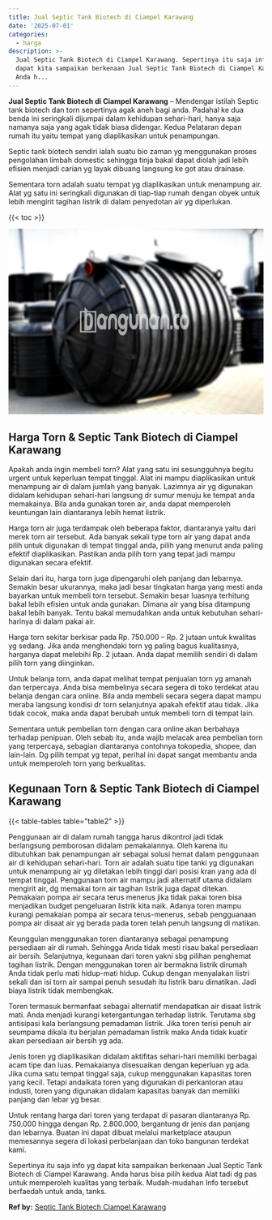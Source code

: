 ```yaml
---
title: Jual Septic Tank Biotech di Ciampel Karawang
date: '2025-07-01'
categories:
  - harga
description: >-
  Jual Septic Tank Biotech di Ciampel Karawang. Sepertinya itu saja info yg
  dapat kita sampaikan berkenaan Jual Septic Tank Biotech di Ciampel Karawang.
  Anda h...
---
```


**Jual Septic Tank Biotech di Ciampel Karawang** – Mendengar istilah Septic tank biotech dan torn sepertinya agak aneh bagi anda. Padahal ke dua benda ini seringkali dijumpai dalam kehidupan sehari-hari, hanya saja namanya saja yang agak tidak biasa didengar. Kedua Pelataran depan rumah itu yaitu tempat yang diaplikasikan untuk penampungan.

Septic tank biotech sendiri ialah suatu bio zaman yg menggunakan proses pengolahan limbah domestic sehingga tinja bakal dapat diolah jadi lebih efisien menjadi carian yg layak dibuang langsung ke got atau drainase.

Sementara torn adalah suatu tempat yg diaplikasikan untuk menampung air. Alat yg satu ini seringkali digunakan di tiap-tiap rumah dengan obyek untuk lebih mengirit tagihan listrik di dalam penyedotan air yg diperlukan.

{{< toc >}}

![Jual Septic Tank Biotech di Ciampel Karawang](/images/jual-bio-septictank-35.png)

## Harga Torn & Septic Tank Biotech di Ciampel Karawang

Apakah anda ingin membeli torn? Alat yang satu ini sesungguhnya begitu urgent untuk keperluan tempat tinggal. Alat ini mampu diaplikasikan untuk menampung air di dalam jumlah yang banyak. Lazimnya air yg digunakan didalam kehidupan sehari-hari langsung dr sumur menuju ke tempat anda memakainya. Bila anda gunakan toren air, anda dapat memperoleh keuntungan lain diantaranya lebih hemat listrik.

Harga torn air juga terdampak oleh beberapa faktor, diantaranya yaitu dari merek torn air tersebut. Ada banyak sekali type torn air yang dapat anda pilih untuk digunakan di tempat tinggal anda, pilih yang menurut anda paling efektif diaplikasikan. Pastikan anda pilih torn yang tepat jadi mampu digunakan secara efektif.

Selain dari itu, harga torn juga dipengaruhi oleh panjang dan lebarnya. Semakin besar ukurannya, maka jadi besar tingkatan harga yang mesti anda bayarkan untuk membeli torn tersebut. Semakin besar luasnya terhitung bakal lebih efisien untuk anda gunakan. Dimana air yang bisa ditampung bakal lebih banyak. Tentu bakal memudahkan anda untuk kebutuhan sehari-harinya di dalam pakai air.

Harga torn sekitar berkisar pada Rp. 750.000 – Rp. 2 jutaan untuk kwalitas yg sedang. Jika anda menghendaki torn yg paling bagus kualitasnya, harganya dapat melebihi Rp. 2 jutaan. Anda dapat memilih sendiri di dalam pilih torn yang diinginkan.

Untuk belanja torn, anda dapat melihat tempat penjualan torn yg amanah dan terpercaya. Anda bisa membelinya secara segera di toko terdekat atau belanja dengan cara online. Bila anda membeli secara segera dapat mampu meraba langsung kondisi dr torn selanjutnya apakah efektif atau tidak. Jika tidak cocok, maka anda dapat berubah untuk membeli torn di tempat lain.

Sementara untuk pembelian torn dengan cara online akan berbahaya terhadap penipuan. Oleh sebab itu, anda wajib melacak area pembelian torn yang terpercaya, sebagian diantaranya contohnya tokopedia, shopee, dan lain-lain. Dg pilih tempat yg tepat, perihal ini dapat sangat membantu anda untuk memperoleh torn yang berkualitas.

## Kegunaan Torn & Septic Tank Biotech di Ciampel Karawang

{{< table-tables table="table2" >}}

Penggunaan air di dalam rumah tangga harus dikontrol jadi tidak berlangsung pemborosan didalam pemakaiannya. Oleh karena itu dibutuhkan bak penampungan air sebagai solusi hemat dalam penggunaan air di kehidupan sehari-hari. Torn air adalah suatu tipe tanki yg digunakan untuk menampung air yg diletakan lebih tinggi dari posisi kran yang ada di tempat tinggal. Penggunaan torn air mampu jadi alternatif utama didalam mengirit air, dg memakai torn air tagihan listrik juga dapat ditekan. Pemakaian pompa air secara terus menerus jika tidak pakai toren bisa menjadikan budget pengeluaran listrik kita naik. Adanya toren mampu kurangi pemakaian pompa air secara terus-menerus, sebab pengguanaan pompa air disaat air yg berada pada toren telah penuh langsung di matikan.

Keunggulan menggunakan toren diantaranya sebagai penampung persediaan air di rumah. Sehingga Anda tidak mesti risau bakal persediaan air bersih. Selanjutnya, kegunaan dari toren yakni sbg pilihan penghemat tagihan listrik. Dengan menggunakan toren air bermakna listrik dirumah Anda tidak perlu mati hidup-mati hidup. Cukup dengan menyalakan listri sekali dan isi torn air sampai penuh sesudah itu listrik baru dimatikan. Jadi biaya listrik tidak membengkak.

Toren termasuk bermanfaat sebagai alternatif mendapatkan air disaat listrik mati. Anda menjadi kurangi ketergantungan terhadap listrik. Terutama sbg antisipasi kala berlangsung pemadaman listrik. Jika toren terisi penuh air seumpama dikala itu berjalan pemadaman listrik maka Anda tidak kuatir akan persediaan air bersih yg ada.

Jenis toren yg diaplikasikan didalam aktifitas sehari-hari memiliki berbagai acam tipe dan luas. Pemakaianya disesuaikan dengan keperluan yg ada. Jika cuma satu tempat tinggal saja, cukup menggunakan kapasitas toren yang kecil. Tetapi andaikata toren yang digunakan di perkantoran atau industi, toren yang digunakan didalam kapasitas banyak dan memiliki panjang dan lebar yg besar.

Untuk rentang harga dari toren yang terdapat di pasaran diantaranya Rp. 750.000 hingga dengan Rp. 2.800.000, bergantung dr jenis dan panjang dan lebarnya. Buatan ini dapat dibuat melalui marketplace ataupun memesannya segera di lokasi perbelanjaan dan toko bangunan terdekat kami.

Sepertinya itu saja info yg dapat kita sampaikan berkenaan Jual Septic Tank Biotech di Ciampel Karawang. Anda harus bisa pilih kedua Alat tadi dg pas untuk memperoleh kualitas yang terbaik. Mudah-mudahan Info tersebut berfaedah untuk anda, tanks.

**Ref by:** [Septic Tank Biotech Ciampel Karawang](https://id.wikipedia.org/wiki/Septic)
